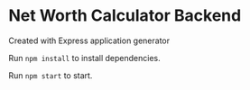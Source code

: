 # Net Worth Calculator Backend

Created with Express application generator

Run `npm install` to install dependencies.

Run `npm start` to start.
